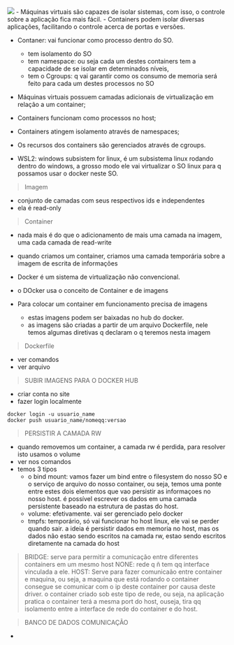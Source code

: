 <img src="maquina virtual">
- Máquinas virtuais são capazes de isolar sistemas, com isso, o controle sobre a aplicação fica mais fácil.
- Containers podem isolar diversas aplicações, facilitando o controle acerca de portas e versões.


- Contaner: vai funcionar como processo dentro do SO. 
  - tem isolamento do SO
  - tem namespace: ou seja cada um destes containers tem a capacidade de se isolar em determinados níveis, 
  - tem o Cgroups: q vai garantir como os consumo de memoria será feito para cada um destes processos no SO

- Máquinas virtuais possuem camadas adicionais de virtualização em relação a um container;
- Containers funcionam como processos no host;
- Containers atingem isolamento através de namespaces;
- Os recursos dos containers são gerenciados através de cgroups.

- WSL2: windows subsistem for linux, é um subsistema linux rodando dentro do windows, a grosso modo ele vai virtualizar o SO linux para q possamos usar o docker neste SO. 


> Imagem
- conjunto de camadas com seus respectivos ids e independentes
- ela é read-only

> Container
- nada mais é do que o adicionamento de mais uma camada na imagem, uma cada camada de read-write
- quando criamos um container, criamos uma camada temporária sobre a imagem de escrita de informações

- Docker é um sistema de virtualização não convencional.
- o DOcker usa o conceito de Container e de imagens
- Para colocar um container em funcionamento precisa de imagens
  - estas imagens podem ser baixadas no hub do docker.
  - as imagens são criadas a partir de um arquivo Dockerfile, nele temos algumas diretivas q declaram o q teremos nesta imagem 


> Dockerfile
- ver comandos
- ver arquivo

> SUBIR IMAGENS PARA O DOCKER HUB
- criar conta no site
- fazer login localmente
```
docker login -u usuario_name
docker push usuario_name/nomeqq:versao
```

> PERSISTIR A CAMADA RW
- quando removemos um container, a camada rw é perdida, para resolver isto usamos o volume
- ver nos comandos
- temos 3 tipos
  - o bind mount: vamos fazer um bind entre o filesystem do nosso SO e o serviço de arquivo do nosso container, ou seja, temos uma ponte entre estes dois elementos que vao persistir as informaçoes no nosso host. é possível escrever os dados em uma camada persistente baseado na estrutura de pastas do host.
  - volume: efetivamente. vai ser gerenciado pelo docker 
  - tmpfs: temporário, só vai funcionar ho host linux, ele vai se perder quando sair. a ideia é persistir dados em memoria no host, mas os dados não estao sendo escritos na camada rw, estao sendo escritos diretamente na camada do host


> BRIDGE: serve para permitir a comunicação entre diferentes containers em um mesmo host 
> NONE: rede q ñ tem qq interface vinculada a ele.
> HOST: Serve para fazer comunicaão entre container e maquina, ou seja, a maquina que está rodando o container consegue se comunicar com o ip deste container por causa deste driver.  o container criado sob este tipo de rede, ou seja, na aplicação pratica o container terá a mesma port do host, ouseja, tira qq isolamento entre a interface de rede do container e do host.

> BANCO DE DADOS COMUNICAÇÃO
- 